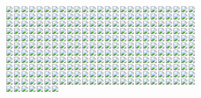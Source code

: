 
<img src='01 - M6I1Q95.jpg'>
<img src='01 - MmbqRrT.jpg'>
<img src='01 - O8876hB.jpg'>
<img src='01 - OuSizUw.jpg'>
<img src='02 - CQG5FKx.jpg'>
<img src='02 - G4xUAWx.jpg'>
<img src='02 - dqfOSJD.jpg'>
<img src='02 - rHm6wWD.jpg'>
<img src='03 - JTjy2Of.jpg'>
<img src='03 - cWinFdO.jpg'>
<img src='03 - glS1UUq.jpg'>
<img src='03 - sFnCpS1.jpg'>
<img src='04 - DEPvTPZ.jpg'>
<img src='04 - gNLvKfg.jpg'>
<img src='04 - m2syxyy.jpg'>
<img src='04 - vKIn6Y3.jpg'>
<img src='05 - 4uqCBu9.jpg'>
<img src='05 - dbQGQ0L.jpg'>
<img src='05 - n0Xm4lg.jpg'>
<img src='06 - PEwsHFr.jpg'>
<img src='06 - WfZV0QW.jpg'>
<img src='07 - FYvOt6J.jpg'>
<img src='07 - NRJgAIo.jpg'>
<img src='07 - UtEQQdy.jpg'>
<img src='07 - wdIlgiT.jpg'>
<img src='08 - C0EVsYp.jpg'>
<img src='08 - FmlM7Fj.jpg'>
<img src='08 - MRSwNfi.jpg'>
<img src='08 - YR1TeT4.jpg'>
<img src='09 - 0qLxdbp.jpg'>
<img src='09 - P31lorx.jpg'>
<img src='09 - QyH8PDy.jpg'>
<img src='09 - ncXoqup.jpg'>
<img src='1 - The Phantom Menace.jpg'>
<img src='10 - 6fKpkXB.jpg'>
<img src='10 - 6nOEYTR.jpg'>
<img src='10 - rN3KVr7.jpg'>
<img src='11 - ACCMVG6.jpg'>
<img src='11 - IPvlegE.jpg'>
<img src='11 - LkLgpha.jpg'>
<img src='11 - pXSe9Xa.jpg'>
<img src='12 - K7XIsri.jpg'>
<img src='12 - dyFjAeV.jpg'>
<img src='12 - iUGFHJr.jpg'>
<img src='13 - 00ETUwD.jpg'>
<img src='13 - GdwwIo2.jpg'>
<img src='13 - NuM1CVA.jpg'>
<img src='13 - XqmV1MJ.jpg'>
<img src='14 - MqGwl19.jpg'>
<img src='14 - VyZJPE8.jpg'>
<img src='14 - fbXU43D.jpg'>
<img src='14 - k8kRTdE.jpg'>
<img src='15 - GmN0Cq4.jpg'>
<img src='15 - M9BmBeh.jpg'>
<img src='15 - UTcsNQO.jpg'>
<img src='15 - qeOec8I.jpg'>
<img src='16 - OoTEqcB.jpg'>
<img src='16 - e8I351w.jpg'>
<img src='16 - wx6hNBR.jpg'>
<img src='17 - 1iTMzyJ.jpg'>
<img src='17 - VEbsVce.jpg'>
<img src='18 - 1PbaG5n.jpg'>
<img src='18 - 7HVSQuN.jpg'>
<img src='18 - P7ULTkU.jpg'>
<img src='18 - UvGUfOr.jpg'>
<img src='19 - FdBvduy.jpg'>
<img src='19 - OIftxOQ.jpg'>
<img src='19 - UhlFYSE.jpg'>
<img src='19 - mQyOhp5.jpg'>
<img src='1seHTdr.jpg'>
<img src='2 - Attack of the Clones.jpg'>
<img src='20 - SQ60M8u.jpg'>
<img src='20 - YcfwNBV.jpg'>
<img src='20 - pRESzRv.jpg'>
<img src='20 - v4n7jeB.jpg'>
<img src='21 - iMxtvf3.jpg'>
<img src='21 - u2rSYo2.jpg'>
<img src='21 - vqpeClQ.jpg'>
<img src='22 - LGIdNZq.jpg'>
<img src='22 - lzDIgxy.jpg'>
<img src='22 - tCj8uhf.jpg'>
<img src='22 - uv2TuK0.jpg'>
<img src='23 - FDuhex0.jpg'>
<img src='23 - U4U1AbT.jpg'>
<img src='23 - ckcK4Tj.jpg'>
<img src='24 - tcD9kwI.jpg'>
<img src='24 - ut90LX5.jpg'>
<img src='25 - pH9Q41q.jpg'>
<img src='25 - tUQ4xPX.jpg'>
<img src='26 - rtQB4zT.jpg'>
<img src='26 - v3cZNQf.jpg'>
<img src='27 - IOUqD50.jpg'>
<img src='27 - V9frQxh.jpg'>
<img src='27 - p2oiSom.jpg'>
<img src='28 - 9i2xpUo.jpg'>
<img src='28 - EzmJdkK.jpg'>
<img src='29 - UVdF8nt.jpg'>
<img src='29 - cArPB8X.jpg'>
<img src='29 - fmq9bBJ.jpg'>
<img src='29 - qPvfQ3a.jpg'>
<img src='3 - Revenge of the Sith.jpg'>
<img src='30 - 2R9xUd0.jpg'>
<img src='30 - HmpoIgw.jpg'>
<img src='30 - TTGIcoM.jpg'>
<img src='30 - Xui6IK9.jpg'>
<img src='31 - F7LzS1K.jpg'>
<img src='31 - wuasgk5.jpg'>
<img src='31 - yOXR9Sc.jpg'>
<img src='32 - 3rEyp81.jpg'>
<img src='32 - 84y8hda.jpg'>
<img src='32 - RsoqZar.jpg'>
<img src='32 - XUTBivf.jpg'>
<img src='33 - kzqyxJK.jpg'>
<img src='33 - mikNH5d.jpg'>
<img src='33 - ukIboMx.jpg'>
<img src='33 - yiYtEm3.jpg'>
<img src='34 - 1xe1da8.jpg'>
<img src='34 - hMNFdik.jpg'>
<img src='34 - t7kv6rH.jpg'>
<img src='34 - uzQaKy4.jpg'>
<img src='35 - Gb5ZYA2.jpg'>
<img src='35 - jrLalQL.jpg'>
<img src='35 - qb6jXXm.jpg'>
<img src='36 - 82HbYlp.jpg'>
<img src='36 - JoDQ1Nb.jpg'>
<img src='36 - M4exYUR.jpg'>
<img src='36 - wIoxxL7.jpg'>
<img src='37 - GYiiofB.jpg'>
<img src='37 - hvHtMdL.jpg'>
<img src='37 - ptszR3D.jpg'>
<img src='37 - sx2602i.jpg'>
<img src='38 - KeT5KrI.jpg'>
<img src='38 - n0t9NJ5.jpg'>
<img src='38 - oy3akqm.jpg'>
<img src='39 - EeSHQTE.jpg'>
<img src='39 - JDJMMM2.jpg'>
<img src='39 - Wy8sX8L.jpg'>
<img src='39 - ile8r3h.jpg'>
<img src='4 - A New Hope.jpg'>
<img src='40 - 1jiayvm.jpg'>
<img src='40 - 3SqwU9H.jpg'>
<img src='40 - WCSxRjx.jpg'>
<img src='40 - oPEgWCc.jpg'>
<img src='41 - DvUSbYd.jpg'>
<img src='41 - MpGk6wz.jpg'>
<img src='41 - h6CUpb6.jpg'>
<img src='42 - IdQJQlV.jpg'>
<img src='42 - QrkEA6b.jpg'>
<img src='42 - iKOwzFi.jpg'>
<img src='42 - s7VVQdI.jpg'>
<img src='43 - 5PuwFuy.jpg'>
<img src='43 - 7QSAagN.jpg'>
<img src='43 - EXqhKGT.jpg'>
<img src='43 - hQpcaFU.jpg'>
<img src='44 - fhzHbf0.jpg'>
<img src='44 - mIXRwa8.jpg'>
<img src='45 - 1oVCMSB.jpg'>
<img src='45 - 89q0xBW.jpg'>
<img src='46 - 0yZzPsB.jpg'>
<img src='46 - GAhrYBi.jpg'>
<img src='46 - Zimt2pf.jpg'>
<img src='46 - vO9mF5S.jpg'>
<img src='47 - 52qxIne.jpg'>
<img src='47 - 6HNlRpV.jpg'>
<img src='47 - gv8Rahg.jpg'>
<img src='48 - 2L9Klwe.jpg'>
<img src='48 - LApxo7k.jpg'>
<img src='48 - eOVQrAn.jpg'>
<img src='48 - iO5U6gm.jpg'>
<img src='49 - 4XhD2kv.jpg'>
<img src='49 - R6O6LNV.jpg'>
<img src='49 - XjLs9Ec.jpg'>
<img src='49 - h4kJlT2.jpg'>
<img src='5 - The Empire Strikes Back.jpg'>
<img src='50 - Ve3WYUj.jpg'>
<img src='50 - fq1Data.jpg'>
<img src='51 - 1Jv8JNV.jpg'>
<img src='51 - LZI0bUC.jpg'>
<img src='51 - RzUPrzg.jpg'>
<img src='51 - jZyHKRg.jpg'>
<img src='52 - 4P53bug.jpg'>
<img src='52 - 7baA4eW.jpg'>
<img src='52 - 8smPbXw.jpg'>
<img src='52 - KKO9v6Z.jpg'>
<img src='53 - MOwYpDe.jpg'>
<img src='53 - uk4GMmi.jpg'>
<img src='53 - vlozy0c.jpg'>
<img src='54 - pcMYz0L.jpg'>
<img src='54 - q2DHA4W.jpg'>
<img src='54 - tAexzUd.jpg'>
<img src='55 - bWozweg.jpg'>
<img src='55 - duBEalK.jpg'>
<img src='56 - 1WjgBCo.jpg'>
<img src='56 - JLBsdbi.jpg'>
<img src='56 - XGDPZCa.jpg'>
<img src='57 - 86LzSgt.jpg'>
<img src='57 - i7ij3KF.jpg'>
<img src='57 - t7gC1bh.jpg'>
<img src='58 - ICVMVrl.jpg'>
<img src='58 - IOLrVob.jpg'>
<img src='59 - 4ESbWh4.jpg'>
<img src='59 - idPWYku.jpg'>
<img src='59 - k0nNLPJ.jpg'>
<img src='5Z84DKN.jpg'>
<img src='5ZwPh1g.jpg'>
<img src='6 - Return of the Jedi.jpg'>
<img src='60 - 7BHZhlA.jpg'>
<img src='60 - fg6gTbM.jpg'>
<img src='60 - zMNNDV3.jpg'>
<img src='61 - mddYFHW.jpg'>
<img src='61 - xcXQuB0.jpg'>
<img src='62 - UEtTF31.jpg'>
<img src='62 - XZh3SUC.jpg'>
<img src='62 - p2p8vkW.jpg'>
<img src='63 - EVm47Hz.jpg'>
<img src='63 - sg09hzg.jpg'>
<img src='64 - 8qSqbWJ.jpg'>
<img src='64 - g0fiWNK.jpg'>
<img src='65 - QDhAsQq.jpg'>
<img src='65 - S2s3FaV.jpg'>
<img src='65 - xwing.jpg'>
<img src='66 - 1HknqmB.jpg'>
<img src='66 - TIE Fighter.jpg'>
<img src='66 - ys8WAjI.jpg'>
<img src='67 - fatjdtc.jpg'>
<img src='67 - fcR9rxY.jpg'>
<img src='68 - k70Dlp4.jpg'>
<img src='69 - TScStjh.jpg'>
<img src='70 - MfaHUiO.jpg'>
<img src='71 - YSEi38m.jpg'>
<img src='71 - kSwUqMu.jpg'>
<img src='72 - 6ueeHFC.jpg'>
<img src='72 - XgLHPfg.jpg'>
<img src='73 - 8QeKdsq.jpg'>
<img src='73 - I36rrfr.jpg'>
<img src='74 - Y669oN0.jpg'>
<img src='74 - pfNBa6m.jpg'>
<img src='75 - Sn0hJWR.jpg'>
<img src='76 - 1qBIY0F.jpg'>
<img src='99_by_dzikawa-d9ko812.jpg'>
<img src='JuOpsei.jpg'>
<img src='LeIdVyp.jpg'>
<img src='PTZHdoq.jpg'>
<img src='RzSQPS6.jpg'>
<img src='T0Jl1dN.jpg'>
<img src='W3UUxvY.jpg'>
<img src='afGiCjX.jpg'>
<img src='alfonso-pardo-martinez-sw-portrait01-low.jpg'>
<img src='ancient_order_by_adamburn-d9ku80b.jpg'>
<img src='captain_rex_by_robert_shane-d879q6l (1).jpg'>
<img src='carmen-cornet-gri.jpg'>
<img src='cda20e449b0f3fd63035d1ee35a2b4cb-d9tff62.jpg'>
<img src='ce29c37a2cf8f54c483e352c5996014f.jpg'>
<img src='cecilia-g-f-darthrevan.jpg'>
<img src='christian-piccolo-solo-final-post-notext.jpg'>
<img src='clone_wars_by_papayoufr-d49mq85.jpg'>
<img src='cristi-balanescu-cristib-nexusofpower.jpg'>
<img src='crystal-sully-revengebycrystalsully.jpg'>
<img src='dan-luvisi-restorationluvisifett.jpg'>
<img src='darth_maul__ravager__by_soulstryder210-d9tgsk5.jpg'>
<img src='episode_viii_luke_by_800poundproductions-da1gt94.jpg'>
<img src='fPB5lkc.jpg'>
<img src='gvqjtcV.jpg'>
<img src='jedi_and_jedi_lite_by_hollyoakhill-d9qpafb.jpg'>
<img src='josh-robinson-maythe4thbwithyou.jpg'>
<img src='juan-martin-wallpaper.jpg'>
<img src='kevin-mckenna-shadow-of-the-master.jpg'>
<img src='luca-merli-sands-of-jakku.jpg'>
<img src='maul_wip_by_uncannyknack-d9xrjkz.jpg'>
<img src='mjhbrXu.jpg'>
<img src='mz1HITu.jpg'>
<img src='renato-scicchitano-screen-final.jpg'>
<img src='rey__lady_of_the_sith_by_cobaltplasma-da1hf7n.jpg'>
<img src='rodrigo-galdino-1.jpg'>
<img src='sq8m6GH.jpg'>
<img src='star+wars+through+the+wreckage.jpg'>
<img src='star_wars__generations_by_daekazu-d9pke9v.jpg'>
<img src='sw_fan_art_by_danai_k-d66g7p4.jpg'>
<img src='the_force_awakens_by_cylonka-d9lfomf.jpg'>
<img src='the_inquisitor_by_darthtemoc-d81hefq.jpg'>
<img src='timur-dairbayev-starwars.jpg'>
<img src='vadersplat_by_deviantapplestudios-d9550f8.jpg'>
